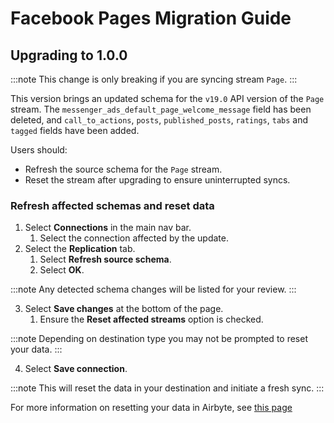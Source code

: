 # Facebook Pages Migration Guide

## Upgrading to 1.0.0

:::note
This change is only breaking if you are syncing stream `Page`.
:::

This version brings an updated schema for the `v19.0` API version of the `Page` stream. 
The `messenger_ads_default_page_welcome_message` field has been deleted, and `call_to_actions`, `posts`, `published_posts`, `ratings`, `tabs` and `tagged` fields have been added.

Users should:
 - Refresh the source schema for the `Page` stream.
 - Reset the stream after upgrading to ensure uninterrupted syncs.

### Refresh affected schemas and reset data

1. Select **Connections** in the main nav bar.
    1. Select the connection affected by the update.
2. Select the **Replication** tab.
    1. Select **Refresh source schema**.
    2. Select **OK**.

:::note
Any detected schema changes will be listed for your review.
:::

3. Select **Save changes** at the bottom of the page.
    1. Ensure the **Reset affected streams** option is checked.

:::note
Depending on destination type you may not be prompted to reset your data.
:::

4. Select **Save connection**. 

:::note
This will reset the data in your destination and initiate a fresh sync.
:::

For more information on resetting your data in Airbyte, see [this page](https://docs.airbyte.com/operator-guides/reset)